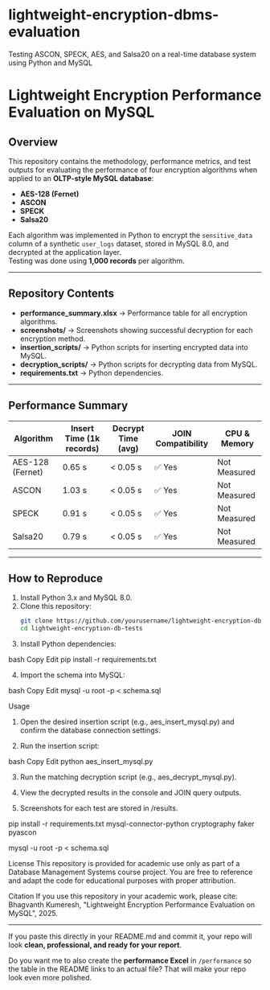 # lightweight-encryption-dbms-evaluation
Testing ASCON, SPECK, AES, and Salsa20 on a real-time database system using Python and MySQL

# Lightweight Encryption Performance Evaluation on MySQL

## Overview
This repository contains the methodology, performance metrics, and test outputs for evaluating the performance of four encryption algorithms when applied to an **OLTP-style MySQL database**:

- **AES-128 (Fernet)**
- **ASCON**
- **SPECK**
- **Salsa20**

Each algorithm was implemented in Python to encrypt the `sensitive_data` column of a synthetic `user_logs` dataset, stored in MySQL 8.0, and decrypted at the application layer.  
Testing was done using **1,000 records** per algorithm.

---

## Repository Contents
- **performance_summary.xlsx** → Performance table for all encryption algorithms.
- **screenshots/** → Screenshots showing successful decryption for each encryption method.
- **insertion_scripts/** → Python scripts for inserting encrypted data into MySQL.
- **decryption_scripts/** → Python scripts for decrypting data from MySQL.
- **requirements.txt** → Python dependencies.

---

## Performance Summary

| Algorithm       | Insert Time (1k records) | Decrypt Time (avg) | JOIN Compatibility | CPU & Memory |
|-----------------|--------------------------|--------------------|--------------------|--------------|
| AES-128 (Fernet) | 0.65 s                  | < 0.05 s           | ✅ Yes             | Not Measured |
| ASCON           | 1.03 s                  | < 0.05 s           | ✅ Yes             | Not Measured |
| SPECK           | 0.91 s                  | < 0.05 s           | ✅ Yes             | Not Measured |
| Salsa20         | 0.79 s                  | < 0.05 s           | ✅ Yes             | Not Measured |

---

## How to Reproduce
1. Install Python 3.x and MySQL 8.0.
2. Clone this repository:
   ```bash
   git clone https://github.com/yourusername/lightweight-encryption-db-tests.git
   cd lightweight-encryption-db-tests

3. Install Python dependencies:

bash
Copy
Edit
pip install -r requirements.txt

4. Import the schema into MySQL:

bash
Copy
Edit
mysql -u root -p < schema.sql


Usage
1. Open the desired insertion script (e.g., aes_insert_mysql.py) and confirm the database connection settings.

2. Run the insertion script:

bash
Copy
Edit
python aes_insert_mysql.py

3. Run the matching decryption script (e.g., aes_decrypt_mysql.py).

4. View the decrypted results in the console and JOIN query outputs.

5. Screenshots for each test are stored in /results.

pip install -r requirements.txt
mysql-connector-python
cryptography
faker
pyascon

mysql -u root -p < schema.sql


License
This repository is provided for academic use only as part of a Database Management Systems course project.
You are free to reference and adapt the code for educational purposes with proper attribution.

Citation
If you use this repository in your academic work, please cite:
Bhagvanth Kumeresh, "Lightweight Encryption Performance Evaluation on MySQL", 2025.


---

If you paste this directly in your README.md and commit it, your repo will look **clean, professional, and ready for your report**.  

Do you want me to also create the **performance Excel** in `/performance` so the table in the README links to an actual file? That will make your repo look even more polished.


